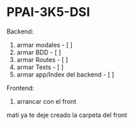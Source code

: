 # PPAI-3K5-DSI
Backend:
1) armar modales - [ ]
2) armar BDD - [ ]
3) armar Routes - [ ]
4) armar Tests - [ ]
5) armar app/Index del backend - [ ]

Frontend:
1) arrancar con el front

mati ya te deje creado la carpeta del front
